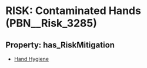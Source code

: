 # RISK: __Contaminated Hands__ (PBN__Risk_3285)

## Property: has_RiskMitigation

* [Hand Hygiene](PBN__Mitigation_463)

